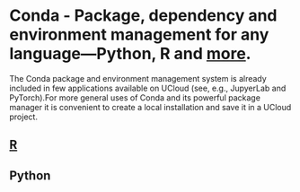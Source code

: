 
# Conda - Package, dependency and environment management for any language—Python, R and [more](https://docs.conda.io/en/latest/).

The Conda package and environment management system is already included in few applications available on UCloud (see, e.g., JupyerLab and PyTorch).For more general uses of Conda and its powerful package manager it is convenient to create a local installation and save it in a UCloud project. 

## [R](https://github.com/CBS-HPC/UCloud-Tutorials/blob/main/Conda_R.ipynb)

## Python
